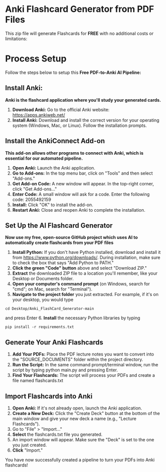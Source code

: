 # Anki Flashcard Generator from PDF Files

This zip file will generate Flashcards for **FREE** with no additional costs or limitations:

# Process Setup
Follow the steps below to setup this **Free PDF-to-Anki AI Pipeline:**

## Install Anki:
__Anki is the flashcard application where you'll study your generated cards.__

1. **Download Anki:** Go to the official Anki website: https://apps.ankiweb.net/
2. **Install Anki:** Download and install the correct version for your operating system (Windows, Mac, or Linux). Follow the installation prompts.

## Install the AnkiConnect Add-on

__This add-on allows other programs to connect with Anki, which is essential for our automated pipeline.__

1. **Open Anki:** Launch the Anki application.
2. **Go to Add-ons:** In the top menu bar, click on "Tools" and then select "Add-ons."
3. **Get Add-on Code:** A new window will appear. In the top-right corner, click "Get Add-ons..."
4. **Enter Code:** A small window will ask for a code. Enter the following code: 2055492159
5. **Install:** Click "OK" to install the add-on.
6. **Restart Anki:** Close and reopen Anki to complete the installation.

## Set Up the AI Flashcard Generator

__Now use my free, open-source GitHub project which uses AI to automatically create flashcards from your PDF files__

1. **Install Python:** If you don't have Python installed, download and install it from https://www.python.org/downloads/. During installation, make sure to check the box that says "Add Python to PATH."
2. **Click the green "Code" button** above and select "Download ZIP."
3. **Extract** the downloaded ZIP file to a location you'll remember, like your Desktop or Documents folder.
4. **Open your computer's command prompt** (on Windows, search for "cmd"; on Mac, search for "Terminal").
5. **Navigate to the project folder** you just extracted. For example, if it's on your desktop, you would type 
```shell
cd Desktop/Anki_FlashCard_Generator-main
```
and press Enter
6. **Install** the necessary Python libraries by typing 
```shell
pip install -r requirements.txt
```

## Generate Your Anki Flashcards

1. **Add Your PDFs:** Place the PDF lecture notes you want to convert into the "SOURCE_DOCUMENTS" folder within the project directory.
2. **Run the Script:** In the same command prompt/terminal window, run the script by typing python main.py and pressing Enter.
3. **Find Your Flashcards:** The script will process your PDFs and create a file named flashcards.txt

## Import Flashcards into Anki

1. **Open Anki:** If it's not already open, launch the Anki application.
2. **Create a New Deck:** Click the "Create Deck" button at the bottom of the main window and give your new deck a name (e.g., "Lecture Flashcards").
3. Go to "File" > "Import..."
4. **Select** the flashcards.txt file you generated.
5. An import window will appear. Make sure the "Deck" is set to the one you just created.
6. **Click** "Import."

You have now successfully created a pipeline to turn your PDFs into Anki flashcards!




















